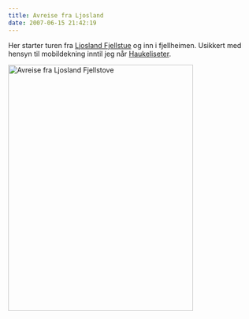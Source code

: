 ```yaml
---
title: Avreise fra Ljosland
date: 2007-06-15 21:42:19
---
```


Her starter turen fra <a href="http://www.fjellstova.com">Ljosland Fjellstue</a> og inn i fjellheimen.  Usikkert med hensyn til mobildekning inntil jeg når <a href="http://www.haukeliseter.no/">Haukeliseter</a>.

<a href="http://www.flickr.com/photos/gisle/553128352/"><img src="http://farm2.static.flickr.com/1362/553128352_62465c33d5.jpg" width="375" height="500" alt="Avreise fra Ljosland Fjellstove" /></a>
